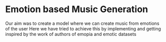 # Emotion based Music Generation
Our aim was to create a model where we can create music from emotions of the user 
Here we have tried to achieve this by implementing and getting inspired by the work of authors of emopia and emotic datasets
